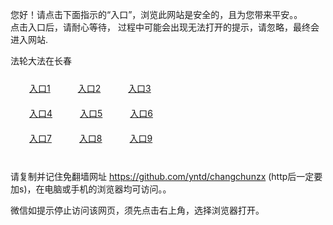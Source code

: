 您好！请点击下面指示的“入口”，浏览此网站是安全的，且为您带来平安。。 <br/>
点击入口后，请耐心等待， 过程中可能会出现无法打开的提示，请忽略，最终会进入网站. </br>

法轮大法在长春<br/>
<div style="padding:10px"><a style="margin:20px" target="_blank" href="https://d34zvzv0y42jkw.cloudfront.net/2Qpsp?pkafdtc" id="ccLink1" rel="nofollow">入口1</a> <a target="_blank" style="margin:20px" href="https://d25nr8k0cg3nk5.cloudfront.net/2Qpsp?ejevuzy" id="ccLink2" rel="nofollow">入口2</a> <a style="margin:20px" target="_blank" href="https://dtc6c4ipo7qja.cloudfront.net/2Qpsp?qfwlpy" id="ccLink3" rel="nofollow">入口3</a></div>

<div style="padding:10px" ><a style="margin:20px" target="_blank" href="https://d34zvzv0y42jkw.cloudfront.net/2Qpsp?pkafdtc" id="ccLink4" rel="nofollow">入口4</a> <a style="margin:20px" href="https://d25nr8k0cg3nk5.cloudfront.net/2Qpsp?ejevuzy" target="_blank" id="ccLink5" rel="nofollow">入口5</a> <a style="margin:20px" href="https://dtc6c4ipo7qja.cloudfront.net/2Qpsp?qfwlpy" target="_blank" id="ccLink6" rel="nofollow">入口6</a></div>

<div style="padding:10px"><a style="margin:20px" target="_blank" href="https://d34zvzv0y42jkw.cloudfront.net/2Qpsp?pkafdtc" id="ccLink7" rel="nofollow">入口7</a> <a style="margin:20px" href="https://d25nr8k0cg3nk5.cloudfront.net/2Qpsp?ejevuzy" target="_blank" id="ccLink8" rel="nofollow">入口8</a> <a style="margin:20px" target="_blank" href="https://dtc6c4ipo7qja.cloudfront.net/2Qpsp?qfwlpy" id="ccLink9" rel="nofollow">入口9</a></div>

<br/>



请复制并记住免翻墙网址 https://github.com/yntd/changchunzx (http后一定要加s)，在电脑或手机的浏览器均可访问。。<br/>

微信如提示停止访问该网页，须先点击右上角，选择浏览器打开。
